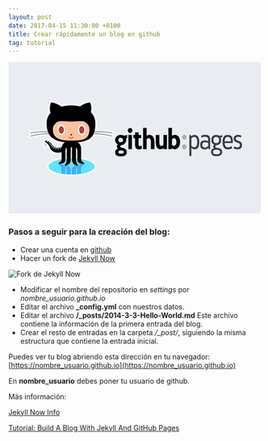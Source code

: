 ```yaml
---
layout: post
date: 2017-04-15 11:30:00 +0100
title: Crear rápidamente un blog en github
tag: tutorial
---
```


![github pages](/images/github-pages.jpg)

### Pasos a seguir para la creación del blog:
- Crear una cuenta en [github](https://github.com/)
- Hacer un fork de [Jekyll Now](https://github.com/barryclark/jekyll-now)

![Fork de Jekyll Now](/images/step1.gif)

- Modificar el nombre del repositorio en *settings* por *nombre_usuario.github.io*
- Editar el archivo **_config.yml** con nuestros datos.
- Editar el archivo **/_posts/2014-3-3-Hello-World.md** Este archivo contiene la información de la primera entrada del blog.
- Crear el resto de entradas en la carpeta */_post/*, siguiendo la misma estructura que contiene la entrada inicial.

Puedes ver tu blog abriendo esta dirección en tu navegador: [https://nombre_usuario.github.io](https://nombre_usuario.github.io)

En **nombre_usuario** debes poner tu usuario de github.

Más información:

[Jekyll Now Info](https://github.com/raivenra/raivenra.github.io/blob/master/README.md)

[Tutorial: Build A Blog With Jekyll And GitHub Pages](https://www.smashingmagazine.com/2014/08/build-blog-jekyll-github-pages/)
